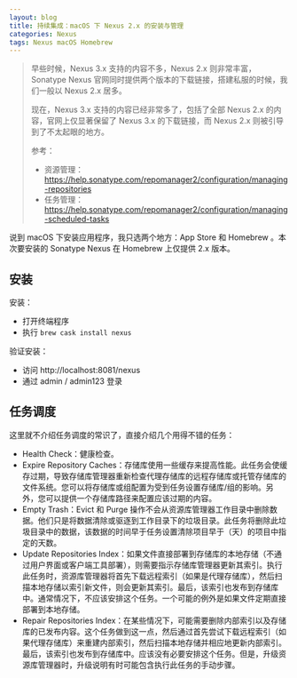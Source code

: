 ```yaml
---
layout: blog
title: 持续集成：macOS 下 Nexus 2.x 的安装与管理
categories: Nexus
tags: Nexus macOS Homebrew
---
```


> 早些时候，Nexus 3.x 支持的内容不多，Nexus 2.x 则非常丰富，Sonatype Nexus 官网同时提供两个版本的下载链接，搭建私服的时候，我们一般以 Nexus 2.x 居多。
> 
> 现在，Nexus 3.x 支持的内容已经非常多了，包括了全部 Nexus 2.x 的内容，官网上仅显著保留了 Nexus 3.x 的下载链接，而 Nexus 2.x 则被引导到了不太起眼的地方。
> 
> 参考：
> 
> * 资源管理：https://help.sonatype.com/repomanager2/configuration/managing-repositories
> * 任务管理：https://help.sonatype.com/repomanager2/configuration/managing-scheduled-tasks

说到 macOS 下安装应用程序，我只选两个地方：App Store 和 Homebrew 。本次要安装的 Sonatype Nexus 在 Homebrew 上仅提供 2.x 版本。

## 安装

安装：

* 打开终端程序
* 执行 `brew cask install nexus`

验证安装：

* 访问 http://localhost:8081/nexus
* 通过 admin / admin123 登录

## 任务调度

这里就不介绍任务调度的常识了，直接介绍几个用得不错的任务：

* Health Check：健康检查。
* Expire Repository Caches：存储库使用一些缓存来提高性能。此任务会使缓存过期，导致存储库管理器重新检查代理存储库的远程存储库或托管存储库的文件系统。您可以将存储库或组配置为受到任务设置存储库/组的影响。另外，您可以提供一个存储库路径来配置应该过期的内容。
* Empty Trash：Evict 和 Purge 操作不会从资源库管理器工作目录中删除数据。他们只是将数据清除或驱逐到工作目录下的垃圾目录。此任务将删除此垃圾目录中的数据，该数据的时间早于任务设置清除项目早于（天）的项目中指定的天数。
* Update Repositories Index：如果文件直接部署到存储库的本地存储（不通过用户界面或客户端工具部署），则需要指示存储库管理器更新其索引。执行此任务时，资源库管理器将首先下载远程索引（如果是代理存储库），然后扫描本地存储以索引新文件，则会更新其索引。最后，该索引也发布到存储库中。通常情况下，不应该安排这个任务。一个可能的例外是如果文件定期直接部署到本地存储。
* Repair Repositories Index：在某些情况下，可能需要删除内部索引以及存储库的已发布内容。这个任务做到这一点，然后通过首先尝试下载远程索引（如果代理存储库）来重建内部索引，然后扫描本地存储并相应地更新内部索引。最后，该索引也发布到存储库中。应该没有必要安排这个任务。但是，升级资源库管理器时，升级说明有时可能包含执行此任务的手动步骤。